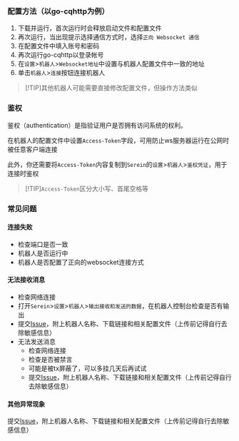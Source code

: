 
### 配置方法（以go-cqhttp为例）

1. 下载并运行，首次运行时会释放启动文件和配置文件
2. 再次运行，当出现提示选择通信方式时，选择`正向 Websocket 通信`
3. 在配置文件中填入账号和密码
4. 再次运行go-cqhttp以登录帐号
5. 在`设置`>`机器人`>`Websocket地址`中设置与机器人配置文件中一致的地址
6. 单击`机器人`>`连接`按钮连接机器人

>[!TIP]其他机器人可能需要直接修改配置文件，但操作方法类似

### 鉴权

鉴权（authentication）是指验证用户是否拥有访问系统的权利。

在机器人的配置文件中设置`Access-Token`字段，可用防止ws服务器运行在公网时被任意客户端连接

此外，你还需要将`Access-Token`内容复制到`Serein`的`设置`>`机器人`>`鉴权凭证`，用于连接时鉴权  

>[!TIP]`Access-Token`区分大小写、首尾空格等

### 常见问题

#### 连接失败

- 检查端口是否一致
- 机器人是否运行中
- 机器人是否配置了正向的websocket连接方式

#### 无法接收消息

- 检查网络连接
- 打开`Serein`>`设置`>`机器人`>`输出接收和发送的数据`，在机器人控制台检查是否有输出
- 提交[Issue](https://github.com/Zaitonn/Serein/issues/new)，附上机器人名称、下载链接和相关配置文件（上传前记得自行去除敏感信息）
- 无法发送消息
  - 检查网络连接
  - 检查是否被禁言
  - 可能是被tx屏蔽了，可以多挂几天后再试试
  - 提交[Issue](https://github.com/Zaitonn/Serein/issues/new)，附上机器人名称、下载链接和相关配置文件（上传前记得自行去除敏感信息）

#### 其他异常现象

提交[Issue](https://github.com/Zaitonn/Serein/issues/new)，附上机器人名称、下载链接和相关配置文件（上传前记得自行去除敏感信息）
